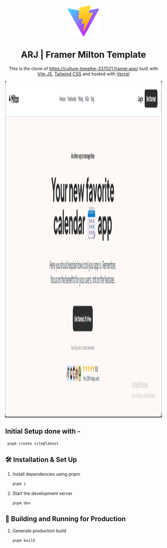 <div align="center">
  <img alt="Logo" src="./public/vite.svg" width="100" />
</div>
<h1 align="center">
  ARJ | Framer Milton Template
</h1>
<p align="center">
  This is the clone of <a href="https://culture-breathe-337021.framer.app/" target="_blank">https://culture-breathe-337021.framer.app/</a> built with <a href="https://vitejs.dev/" target="_blank">Vite JS</a>, <a href="https://tailwindcss.com/">Tailwind CSS</a> and hosted with <a href="https://vercel.com/" target="_blank">Vercel</a>
</p>
</div>
<p align="center">
  <a href="https://milton-framer-template.vercel.app/" target="_blank">
    <img alt="Logo" src="./src/assets/websiteImage.png" width="1020" height="1080" />
  </a>
</p>

## Initial Setup done with -

```sh
 pnpm create vite@latest
```

## 🛠 Installation & Set Up

1. Install dependencies using pnpm

   ```sh
   pnpm i
   ```

2. Start the development server

   ```sh
   pnpm dev
   ```

## 🚀 Building and Running for Production

1. Generate production build

   ```sh
   pnpm build
   ```
